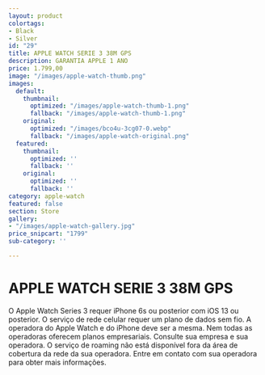 ```yaml
---
layout: product
colortags:
- Black
- Silver
id: "29"
title: APPLE WATCH SERIE 3 38M GPS
description: GARANTIA APPLE 1 ANO
price: 1.799,00
image: "/images/apple-watch-thumb.png"
images:
  default:
    thumbnail:
      optimized: "/images/apple-watch-thumb-1.png"
      fallback: "/images/apple-watch-thumb-1.png"
    original:
      optimized: "/images/bco4u-3cg07-0.webp"
      fallback: "/images/apple-watch-original.png"
  featured:
    thumbnail:
      optimized: ''
      fallback: ''
    original:
      optimized: ''
      fallback: ''
category: apple-watch
featured: false
section: Store
gallery:
- "/images/apple-watch-gallery.jpg"
price_snipcart: "1799"
sub-category: ''

---
```

# APPLE WATCH SERIE 3 38M GPS

O Apple Watch Series 3 requer iPhone 6s ou posterior com iOS 13 ou posterior. O serviço de rede celular requer um plano de dados sem fio. A operadora do Apple Watch e do iPhone deve ser a mesma. Nem todas as operadoras oferecem planos empresariais. Consulte sua empresa e sua operadora. O serviço de roaming não está disponível fora da área de cobertura da rede da sua operadora. Entre em contato com sua operadora para obter mais informações.